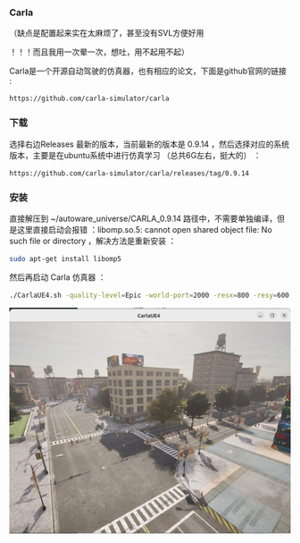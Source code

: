 ### Carla

（缺点是配置起来实在太麻烦了，甚至没有SVL方便好用

！！！而且我用一次晕一次，想吐，用不起用不起）

Carla是一个开源自动驾驶的仿真器，也有相应的论文，下面是github官网的链接 : 

```http
https://github.com/carla-simulator/carla
```

### 下载

选择右边Releases 最新的版本，当前最新的版本是 0.9.14 ，然后选择对应的系统版本，主要是在ubuntu系统中进行仿真学习 （总共6G左右，挺大的） ：

```http
https://github.com/carla-simulator/carla/releases/tag/0.9.14
```

### 安装

直接解压到  ~/autoware_universe/CARLA_0.9.14 路径中，不需要单独编译，但是这里直接启动会报错 ：libomp.so.5: cannot open shared object file: No such file or directory ，解决方法是重新安装 ：

```sh
sudo apt-get install libomp5
```

然后再启动 Carla 仿真器 ：

```sh
./CarlaUE4.sh -quality-level=Epic -world-port=2000 -resx=800 -resy=600
```

![01_carla](素材/03_Carla/01_carla.png)
